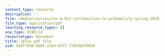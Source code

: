 ```yaml
---
content_type: resource
description: ''
file: /media/courses/res-6-012-introduction-to-probability-spring-2018/9a5f7646028521bd65777242dbdf9926_GOmLwHaa8Ik.pdf
file_type: application/pdf
learning_resource_types: []
ocw_type: OCWFile
resourcetype: Document
title: 3play pdf file
uid: 9a5f7646-0285-21bd-6577-7242dbdf9926
---
```

